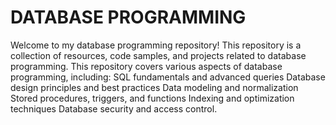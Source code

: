 # DATABASE PROGRAMMING
 Welcome to my database programming repository! This repository is a collection of resources, code samples, and projects related to database programming. This repository covers various aspects of database programming, including:  SQL fundamentals and advanced queries Database design principles and best practices Data modeling and normalization Stored procedures, triggers, and functions Indexing and optimization techniques Database security and access control.
